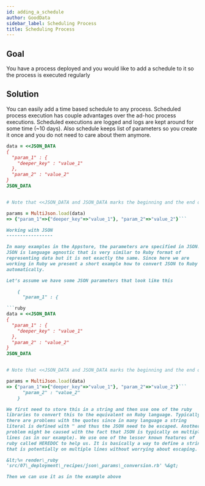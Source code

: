 ```yaml
---
id: adding_a_schedule
author: GoodData
sidebar_label: Scheduling Process
title: Scheduling Process
---
```


Goal
-------

You have a process deployed and you would like to add a schedule to it
so the process is executed regularly

Solution
--------

You can easily add a time based schedule to any process. Scheduled
process execution has couple advantages over the ad-hoc process
executions. Scheduled executions are logged and logs are kept around for
some time (~10 days). Also schedule keeps list of parameters so you
create it once and you do not need to care about them anymore.


```ruby
data = <<JSON_DATA
{
  "param_1" : {
    "deeper_key" : "value_1"
  },
  "param_2" : "value_2"
}
JSON_DATA


# Note that <<JSON_DATA and JSON_DATA marks the beginning and the end of the string. Once we have the JSON string defined we can use JSON libraries to convert it. Here we are using MultiJson which is part fo the Ruby SDK.

params = MultiJson.load(data)
=> {"param_1"=>{"deeper_key"=>"value_1"}, "param_2"=>"value_2"}```

Working with JSON
-----------------

In many examples in the Appstore, the parameters are specified in JSON.
JSON is language agnostic that is very similar to Ruby format of
representing data but it is not exactly the same. Since here we are
working in Ruby we present a short example how to convert JSON to Ruby
automatically.

Let’s assume we have some JSON parameters that look like this

    {
      "param_1" : {

```ruby
data = <<JSON_DATA
{
  "param_1" : {
    "deeper_key" : "value_1"
  },
  "param_2" : "value_2"
}
JSON_DATA


# Note that <<JSON_DATA and JSON_DATA marks the beginning and the end of the string. Once we have the JSON string defined we can use JSON libraries to convert it. Here we are using MultiJson which is part fo the Ruby SDK.

params = MultiJson.load(data)
=> {"param_1"=>{"deeper_key"=>"value_1"}, "param_2"=>"value_2"}```
      "param_2" : "value_2"
    }

We first need to store this in a string and then use one of the ruby
libraries to convert this to the equivalent on Ruby language. Typically
there are problems with the quotes since in many language a string
literal is defined with " and thus the JSON need to be escaped. Another
problem might be caused with the fact that JSON is typically on multiple
lines (as in our example). We use one of the lesser known features of
ruby called HEREDOC to help us. It is basically a way to define a string
that is potentially on multiple lines without worrying about escaping.

&lt;%= render\_ruby
'src/07\_deployment\_recipes/json\_params\_conversion.rb' %&gt;

Then we can use it as in the example above
